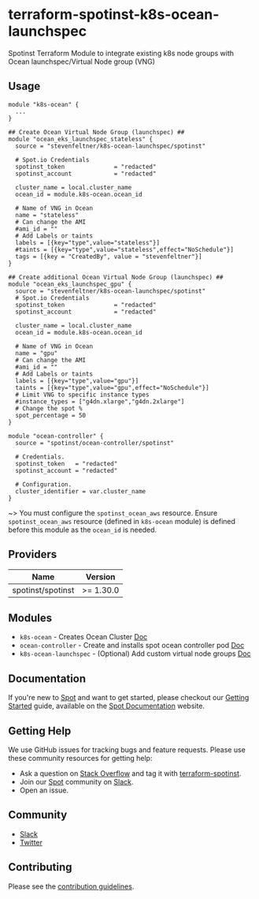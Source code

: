 # terraform-spotinst-k8s-ocean-launchspec

Spotinst Terraform Module to integrate existing k8s node groups with Ocean launchspec/Virtual Node group (VNG)


## Usage
```hcl
module "k8s-ocean" {
  ...
}

## Create Ocean Virtual Node Group (launchspec) ##
module "ocean_eks_launchspec_stateless" {
  source = "stevenfeltner/k8s-ocean-launchspec/spotinst"

  # Spot.io Credentials
  spotinst_token              = "redacted"
  spotinst_account            = "redacted"

  cluster_name = local.cluster_name
  ocean_id = module.k8s-ocean.ocean_id

  # Name of VNG in Ocean
  name = "stateless"
  # Can change the AMI
  #ami_id = ""
  # Add Labels or taints
  labels = [{key="type",value="stateless"}]
  #taints = [{key="type",value="stateless",effect="NoSchedule"}]
  tags = [{key = "CreatedBy", value = "stevenfeltner"}]
}

## Create additional Ocean Virtual Node Group (launchspec) ##
module "ocean_eks_launchspec_gpu" {
  source = "stevenfeltner/k8s-ocean-launchspec/spotinst"
  # Spot.io Credentials
  spotinst_token              = "redacted"
  spotinst_account            = "redacted"

  cluster_name = local.cluster_name
  ocean_id = module.k8s-ocean.ocean_id

  # Name of VNG in Ocean
  name = "gpu"
  # Can change the AMI
  #ami_id = ""
  # Add Labels or taints
  labels = [{key="type",value="gpu"}]
  taints = [{key="type",value="gpu",effect="NoSchedule"}]
  # Limit VNG to specific instance types
  #instance_types = ["g4dn.xlarge","g4dn.2xlarge"]
  # Change the spot %
  spot_percentage = 50
}

module "ocean-controller" {
  source = "spotinst/ocean-controller/spotinst"

  # Credentials.
  spotinst_token   = "redacted"
  spotinst_account = "redacted"

  # Configuration.
  cluster_identifier = var.cluster_name
}
```
~> You must configure the `spotinst_ocean_aws` resource. Ensure `spotinst_ocean_aws` resource (defined in `k8s-ocean` module) is defined before this module as the `ocean_id` is needed. 

## Providers

| Name | Version |
|------|---------|
| spotinst/spotinst | >= 1.30.0 |

## Modules
* `k8s-ocean` - Creates Ocean Cluster [Doc](https://registry.terraform.io/modules/stevenfeltner/k8s-ocean/spotinst/latest)
* `ocean-controller` - Create and installs spot ocean controller pod [Doc](https://registry.terraform.io/modules/spotinst/ocean-controller/spotinst/latest)
* `k8s-ocean-launchspec` - (Optional) Add custom virtual node groups [Doc](https://registry.terraform.io/modules/stevenfeltner/k8s-ocean-launchspec/spotinst/latest)

## Documentation

If you're new to [Spot](https://spot.io/) and want to get started, please checkout our [Getting Started](https://docs.spot.io/connect-your-cloud-provider/) guide, available on the [Spot Documentation](https://docs.spot.io/) website.

## Getting Help

We use GitHub issues for tracking bugs and feature requests. Please use these community resources for getting help:

- Ask a question on [Stack Overflow](https://stackoverflow.com/) and tag it with [terraform-spotinst](https://stackoverflow.com/questions/tagged/terraform-spotinst/).
- Join our [Spot](https://spot.io/) community on [Slack](http://slack.spot.io/).
- Open an issue.

## Community

- [Slack](http://slack.spot.io/)
- [Twitter](https://twitter.com/spot_hq/)

## Contributing

Please see the [contribution guidelines](CONTRIBUTING.md).